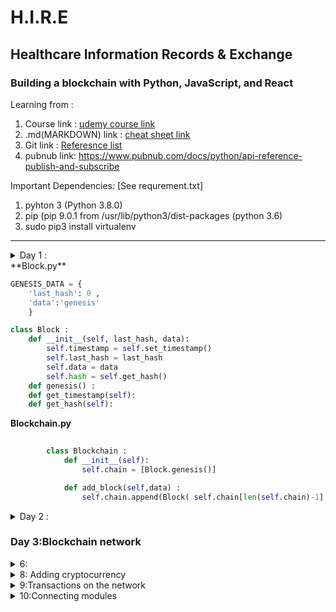 # H.I.R.E
## Healthcare Information Records & Exchange
### Building a blockchain  with Python, JavaScript, and React
Learning from : 
1. Course link :
	[udemy course link](https://www.udemy.com/course/python-js-react-blockchain/learn/lecture/16601462#overview) 
2. .md(MARKDOWN) link :
	[cheat sheet link](https://www.udemy.com/course/python-js-react-blockchain/learn/lecture/16601462#overview)
3. Git link :
	[Referesnce list]()
4. pubnub link:
	https://www.pubnub.com/docs/python/api-reference-publish-and-subscribe

Important Dependencies: [See requrement.txt]
1. pyhton 3 (Python 3.8.0)
2. pip (pip 9.0.1 from /usr/lib/python3/dist-packages (python 3.6)
3. sudo pip3 install virtualenv
<hr>

<details><summary>Day 1 :</summary><br>
1. complete till ***Section 3*** :<br>
	***Section 1 *** : **Introduction**  || *completed* <br>
	***Section 2 *** : **Python Fundamentals** || *completed* <br>
	***Section 3 *** : **Start the Blockchain Application** || *in-completed* <br>
  
  1.  **Lecture 16.** The Blockchain and Block class :
				```
				$ mkdir HIRE
				$ touch blockchain.py
				$ touch block.py
				``` <br>
  
	  note: 
					keep the documentations upto date ( use docstring [comment vs docstring](https://stackoverflow.com/questions/19074745/docstrings-vs-comments) )

**Highlight:**
	1. The blockchain is list of blocks where each block represents a unit of storage for data. The list is called a chain because each block references the block before it, creating (chain) links between between blocks. In a blockchain that supports a cryptocurrency, blocks store transactions.
	2. A python module is a file that contains various Python definitions and statements. For example, the block.py file serves as the block module for the project. The __name__ value in Python reflects the name of the module it's used within, except when the file is directly executed. When a file is directly executed the __name__ value becomes '__main__'.
	3. Mining blocks refers to the process of running a computationally expensive algorithm in order to create new blocks for the blockchain. We'll expand on this in the section on Proof of Work.
	4. The genesis block is the first block in the blockchain. Since all blocks must reference the block that came before it, the genesis block serves as a hardcoded starter block for the chain.
	5. A hashing algorithm generates a unique output for every unique output. In the case of this project, we're using the sha-256 algorithm, which produces a unique 256 character hash in binary, and a 64 character hash in hexadecimal.
	6. Encoding is the process of converting data into a particular format (such as the utf-8 format). For example, encoding a string in utf-8, would produce the equivalent byte string in utf-8 characters. Decoding converts the encoded data back into its original form.
	7. A lambda in python is a function that can be declared inline. In the project so far, we've used it for the map() method which can transform a list into a new list. The map function's first parameter is a lambda, which defines how to transform each item in the original list to produce the new list. 

</details>
**Block.py**

```python
GENESIS_DATA = {
    'last_hash': 0 ,
    'data':'genesis'
    }

class Block :
	def __init__(self, last_hash, data):
		self.timestamp = self.set_timestamp()
		self.last_hash = last_hash  
		self.data = data  
		self.hash = self.get_hash()  
	def genesis() :
	def get_timestamp(self):
	def get_hash(self):
 ```
 
**Blockchain.py**
```python
  
		class Blockchain :
		    def __init__(self):
		        self.chain = [Block.genesis()]

		    def add_block(self,data) :
		        self.chain.append(Block( self.chain[len(self.chain)-1].hash , data))

```
                
<details><summary>Day 2 :</summary><br>
	
1. complete till ***Section 6*** :<br>
	***Section 4 *** : ** Test the Application**  || *in-completed* <br>
	***Section 5 *** : **Proof of work** || *in-completed* <br>
	***Section 6 *** : **Preparing the Blockchain for Collaboration** || *in-completed* <br>

### Section 4

<details><summary>4 :</summary><br>

```bash

  pip3 search pytest(5.2.1)

```

  Steps::
  	1. create a ***virtual envirnment*** for the current project
```bash
python3 -m venv blockchain-env
!or
virtualenv -p python3 HIRE-env
```

        this will create avirtual evnv.
        NOTE::
        	<p>IF error:Error: Command '['/home/fmr/projects/ave/venv/bin/python3.4', '-Im', 'ensurepip', '--upgrade', '--default-pip']' returned non-zero exit status 1</p>
        	[resolve ::link](https://stackoverflow.com/questions/24123150/pyvenv-3-4-returned-non-zero-exit-status-1)
        	```
    2. Start the blockchain-env:
    	```console
    	$	source blockchian-env/bin/activate
		!or
		. HIRE-env/bin/activate

    	```
		[ERROR-Window] 
    	TO CHECK whether you are in the virtual env use::
    	```CONSOLE
    	$	echo $VIRTUAL_ENV
    	``` this will print the path
3. Install pytest (5.1.2)
```
$	pip3 install pytest==5.1.2
``` 
4. Automate the dependency donload using **requirement.txt**
5. execute the package using ::
```bash
!this will call the module backend then blockchian
python3 -m backend.blockchain.blockchain
```

6. create a tests file --> test_block.py , test_blockchain.py

7. run the tests

```bash

python3 -m pytest backend/tests

```

**Hilights :**

1. A virtual environment allows you to create an isolated space where your project (or a group of projects) can install its external packages. This is especially helpful when you're managing multiple projects on your machine. Often, external packages update their classes and methods when new versions are released. However, separate virtual environments can have different versions of the same package installed - that way, each project can rely on the versions of their dependencies to stay consistent.
2. A package in python allows you to group together related modules. To create a package, create a directory with an __init__.py file. Python will then recognize the directory as a package, allowing you to import modules contained in that package with a dot syntax. For example, the blockchain/ directory contains both __init__.py and block.py. This allows other files to import the block module with blockchain.block.
3. The general approach to tests is to create a series of assert statements that verify whether or not a value is equal to some other value.

</details>


### SECTION 5 :

<details><summary>5:</summary><br>

**Steps**::
1. 


</details>
</details>


### Day 3:Blockchain network

<details><summary>6:</summary><br>
1. set up flask::
```bash

pip3 install Flask==1.1.1
# to check every present modules on the v-env
```bash
pip3 freeze

```
Add "Flask==1.1.1" in requiements.txt

to run flask (in development mode):
```bash

export FLASK_ENV=development
python3 -m backend.app

```
development mode allows the server to restart whenever there is a change in the code

2. Set up PUBNUB
***https://www.pubnub.com/developers/tech/key-concepts/publish-subscribe/**
**https://www.pubnub.com/docs/python/api-reference-configuration**

1. create a new app over the website https://www.pubnub.com/

2. install pubnub
```bash
pip3 install pubnub==4.1.6
```
update the requirements

3. to set envirnment variable on the bash
```
export PEER = True && python3 -m backend.app
#try set as a replacement on windows 10
#to run the pubsub
pyhton3 -m backend.pubsub
```
https://superuser.com/questions/1500272/equivalent-of-export-command-in-windows

4.	install requests -> Synchronize a peer at startup
```bash
pip3 install requests==2.22.0
```
**Summary**
	An API, or Application Programming Interface is a medium that allows external parties to call code within an existing system.

	HTTP stands for hypertext transfer protocol - and http allows allows you to fetch resources over the web. For example, a GET http request is associated with reading data from an API. A POST http request is associated with sending data to the API.

	Flask is a widely used python module that helps build web servers.

	JSON, which stands for JavaScript Object Notation, is a format for structuring data that is commonly used for sharing objects over the web. Even though the name includes JavaScript, it's actually supported by multiple languages. This makes it a great format to use for sending objects across applications - for example, from a backend server, to a frontend web application.

	The publisher/subscriber pattern, or pub/sub for short, is a networking pattern that exposes various communication channels. Publishers broadcast messages on those channels. And subscribers receive messages on those channels.

	Serialization is the process of converting a complex custom object into a simpler format that can be shared across the web, or perhaps stored in a database more easily. Most often, the end result of serialization is a string representation of the original object. Deserialization would then take the string representation, and convert it back to the complex custom object.


</details>
<details><summary>8: Adding cryptocurrency</summary><br>
1. digital Wallets
2. Signatures and Verification
3. Transactions

## Wallets:
1. use uuid module for adrress of the wallet
2. use cryptogrophy module for encryption
```bash
pip3 install cryptography==2.7
```
To run the wallet module
```bash
python3 -m backend.wallet.wallet
```
3. creare methods for creating signatures, verifying it
4. **test file :: not created**
5. Create transactions , various operations :: validate, update , create

## transaction.py

```python
class Transaction:
	#sender_wallet :: so as to make use of the wallet's object attributes such as keys..  
	#recipient :: wallet's address string
	#amount  :: how much currency to exchange
```
To run the wtransaction module
```bash
python3 -m backend.wallet.transaction

```
***summary***
	A wallet keeps track of an individual's amount of currency. Each wallet has an address, and a pair of keys (a private and a public key).

	The private key of a wallet must be kept secret. It's used to generate signatures (see signatures below) on behalf of the wallet owner for based on objects of data. For example, a wallet owner will sign a generated transaction to make it official.

	The public key is the other half of the keypair, and it can be publicly shared with other entities.

	Signatures are unique data objects created using the private key of keypair and an original data object to sign. With the signature, public key, and the original data object, other entities can verify if the signature was generated by the true owner of the public key.

	ECDSA stands for elliptic cryptography digital signature algorithm, and it's the underlying implementation of the cryptography python module used in the project. The mathematics behind the system use elliptic curves to create keypairs and signatures.

	A transaction consists of an input and output field. The input contains metadata, including the address, public key, and the balance amount of the sender. The input also includes a signature that's generated by the sender, using the transaction output as the underlying data. The output contains a series of entries where recipient addresses will receive certain amounts as a result of the transaction. The transaction can have any number of recipients. At least one of the recipients is the sender address itself, because this details how much currency the sender should have after the transaction is completed.

	Validating transactions involves checking that the total currency sent to the recipients is correct, and that the signature is correct according to the presented public key and transaction output.
</details>

<details><summary>9:Transactions on the network</summary><br>

**GOALS**
1. Create an API method that will allow the application owner to create transaction
2. And also, these transactions shouls be published in the network(serialize and deserialize the transactions)

#### Steps

1. Download postman :: use chrome pugin
2. create a POST request method for transactions

```bash
@app.route('/wallet/transact',methods= ['post'])
#{'recipient' :'foo', 'amount' :15}
```
3. restructure the wallet object to json format
4. USE POSTMAN ::
	1. POST :: http://127.0.0.1:5000/wallet/transact
	2. set Body -> SELECT RAW -> Select json
	3. set POST data -> 

```json
{
	"recipient": "foo",
	"amount": 15
}
```
	4. send
<br>

5. **transaction pool**
Collects all the transaction created in the network
should do ::

1. unique set of transaction object
2. update existing stored transaction when there is an update
3. Rewrite multiple transaction
	
6. broadcast the pool

**SUMMARY**
	The new /wallet/transact endpoint is the first POST request of the API. A POST request allows the requester to send data to the application, for methods that usually create new objects.

	Serializing the wallet's public key took a more complex approach since the public key byte string is not in the utf-8 encoding. Instead, the public key's default format is in an encoding format called PEM, that's defined within the cryptography module. But by encoding and decoding the public key using this format, a public key can be shared across the network, and restored back into a rich public key object when it comes to validating signatures.

	The transaction pool is an object that collects transactions that have been broadcasted across the network. It stores transactions according to their id. The idea is that this transaction pool will collect the transactions that miners will use as the basis of data for new blocks.

	Truthy values in Python act like True when placed in a boolean context. Any value that is not falsy (values that like False in a boolean context) is truthy. So it's important to know what values are falsy: None, 0, the empty string, or any empty collection, like an empty list or dictionary.
</details>

<details><summary>10:Connecting modules</summary><br>
Connect the Blockchain and Cryptocurrency

1. Mine Transaction
2. Wallet Balance
3. Mining Reward

python3 -m backend.scripts.test_app

</detail>

### FRONTEND :
1. REACT JS
2. REACT HOOK

Install
1. nodejs(v12.14.0) ::  https://nodejs.org/en/download/
2. npm(6.13.4)
3. npx(6.13.4)

**Steps** :<br>
1. Initialize react app
```bash

npx create-react-app frontend
```
2. update the .html and .css files
3. start the app
```bash
HIRE/frontend$ npm run start
```
3. set CORS polocies{important}to allow the access
	a. Way 1:
 		https://chrome.google.com/webstore/detail/moesif-orign-cors-changer/digfbfaphojjndkpccljibejjbppifbc?hl=en
		Easily add (Access-Control-Allow-Origin: *) rule to the response header.
		Allow CORS: Access-Control-Allow-Origin lets you easily perform cross-domain Ajax requests in web applications.

		Simply activate the add-on and perform the request. CORS or Cross Origin Resource Sharing is blocked in modern browsers by default (in JavaScript APIs). Installing this add-on will allow you to unblock this feature. Please note that, when the add-on is added to your browser, it is in-active by default (toolbar icon is grey C letter). If you want to activate the add-on, please press on the toolbar icon once. The icon will turn to orange C letter.

	b. way 2:
	Install Flask-Cors
```bash
pip3 install Flask-Cors==3.0.8
``` 

<details><summary>10:Connecting modules</summary><br>

## test_block.py 

```python
def test_block():
    last_block = Block.genesis()
    data = 'tets-data'
    new_block = Block(last_block.hash,data)

    assert isinstance(last_block, Block)
    assert new_block.data == data
    assert new_block.last_hash == last_block.hash

def test_genesis():
    genesis = Block.genesis()
    assert isinstance(genesis, Block)
    assert genesis.last_hash == GENESIS_DATA['last_hash']
    assert genesis.data == GENESIS_DATA['data']
```

## test_blockchain.py 

```python
def test_blockchain_instance():
    blockchain =Blockchain()
    assert blockchain.chain[0].data == GENESIS_DATA['data']

def test_add_block():
    blockchain =Blockchain()
    data = "test data"
    blockchain.add_block(data)

    assert blockchain.chain[-1].data == data
    assert blockchain.chain[-2].hash == blockchain.chain[-1].last_hash
```

### Activate the virtual envirnment

```bash

source HIRE-env/bin/ativate
. HIRE-env/bin/activate

```

### Install all packages

```bash

pip3 install -r requirements.txt

```

### Run the tests

Make sure to activate the virtual environment.

```bash

pyhton3 -m pytest backend/test

```
### Run the application and the API

```bash

pyhton3 -m backend.app

```

### Run a peer instance

```bash
export PEER = True && python3 -m backend.app
```

### Run a front end

```bash
HIRE/frontend$ npm run start
```
https://github.com/gatsbyjs/gatsby/issues/11406